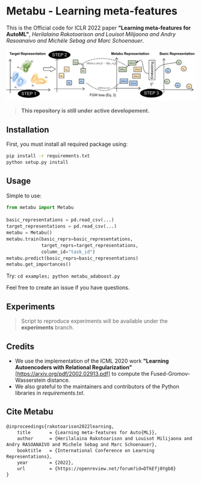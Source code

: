 # Metabu - Learning meta-features
This is the Official code for ICLR 2022 paper **"Learning meta-features for AutoML"**, *Herilalaina Rakotoarison and Louisot Milijaona and Andry Rasoanaivo and Michèle Sebag and Marc Schoenauer*.


![alt text](illustration_metabu.png "Title")



> **This repository is still under active developement.**


## Installation
First, you must install all required package using: 

```bash
pip install -r requirements.txt
python setup.py install
```

## Usage

Simple to use:

```python
from metabu import Metabu

basic_representations = pd.read_csv(...)
target_representations = pd.read_csv(...)
metabu = Metabu()
metabu.train(basic_reprs=basic_representations,
             target_reprs=target_representations,
             column_id="task_id")
metabu.predict(basic_reprs=basic_representations)
metabu.get_importances()
```


Try: `cd examples; python metabu_adaboost.py`

Feel free to create an issue if you have questions.


## Experiments

> Script to reproduce experiments will be available under the **experiments** branch.


## Credits

* We use the implementation of the ICML 2020 work **"Learning Autoencoders with Relational Regularization"** [https://arxiv.org/pdf/2002.02913.pdf] 
to compute the Fused-Gromov-Wasserstein distance.
* We also grateful to the maintainers and contributors of the Python libraries in *requirements.txt*.

## Cite Metabu

``` 
@inproceedings{rakotoarison2022learning,
    title       = {Learning meta-features for Auto{ML}},
    author      = {Herilalaina Rakotoarison and Louisot Milijaona and Andry RASOANAIVO and Michele Sebag and Marc Schoenauer},
    booktitle   = {International Conference on Learning Representations},
    year        = {2022},
    url         = {https://openreview.net/forum?id=DTkEfj0Ygb8}
}
```
